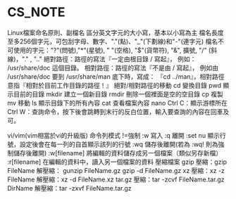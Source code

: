 # CS_NOTE
Linux檔案命名原則、副檔名
區分英文字元的大小寫，基本以小寫為主
檔名長度至多256個字元，可包刮字母、數字、"."(點)、"_"(下劃線)和"-"(連字元)
檔名不可使用的字元："?"(問號),"*"(星號), " "(空格), "$"(貨幣符), "&", 擴號, "/" (斜線)，"." , ".." 
絕對路徑：路徑的寫法『一定由根目錄 / 寫起』，
例如： /usr/share/doc 這個目錄。
相對路徑：路徑的寫法『不是由 / 寫起』，
例如由 /usr/share/doc 要到 /usr/share/man 底下時，寫成： 『cd ../man』，相對路徑意指『相對於目前工作目錄的路徑！』
絕對/相對路徑的移動
cd 	變換目錄
pwd	顯示目前的目錄
mkdir 建立一個新目錄
rmdir 刪除一個裡面是空的空目錄
cp 複製
mv 移動
ls 顯示目錄下的所有內容
cat 查看檔案內容
nano
Ctrl C：顯示游標所在
Ctrl W：查詢命令，按下後會跳轉到末行的反白位置，輸入要查詢的內容在回車及可。

vi/vim(vim相當於vi的升級版)
命令列模式
!=強制
:w 寫入
:q 離開
:set nu 顯示行號，設定後會在每一列的自首顯示該列的行號
:wq
儲存後離開(若為 :wq! 則為強制儲存後離開) 
:w[filename]
將編輯的資料儲存成另一個檔案（類似另存新檔）
:r[filename]
在編輯的資料中，讀入另一個檔案的資料
壓縮檔案
gzip
壓縮：gzip FileName
解壓縮：
gunzip FileName.gz
gzip -d FileName.gz
xz
壓縮：xz -z FileName
解壓縮：xz -d FileName.xz
tar.gz
壓縮：tar -zcvf FileName.tar.gz DirName
解壓縮：tar -zxvf FileName.tar.gz

